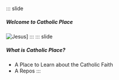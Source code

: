::: slide
##### Welcome to Catholic Place
![Jesus](https://upload.wikimedia.org/wikipedia/commons/3/39/Vitral_em_Igreja_Santa_Efigenia.jpg)]
:::
::: slide
##### What is Catholic Place?
* A Place to Learn about the Catholic Faith
* A Repos
:::
